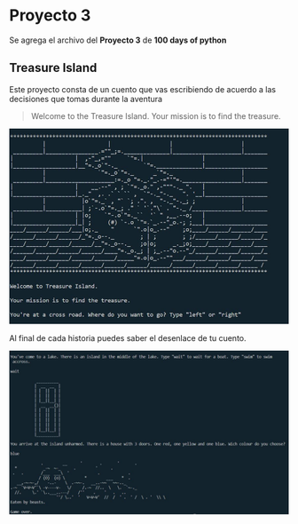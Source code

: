 # Proyecto 3
Se agrega el archivo del **Proyecto 3** de **100 days of python**

## Treasure Island

Este proyecto consta de un cuento que vas escribiendo de acuerdo a las decisiones que tomas durante la aventura

> Welcome to the Treasure Island. Your mission is to find the treasure.

![Imagen de la consola al ejecutar el programa](/day_3/images/treasure_island.JPG)

Al final de cada historia puedes saber el desenlace de tu cuento.

![Imagen de la consola al ejecutar el programa](/day_3/images/final.JPG)
